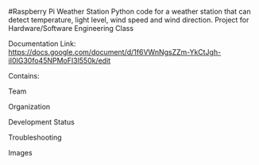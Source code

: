 #Raspberry Pi Weather Station
Python code for a weather station that can detect temperature, light level, wind speed and wind direction.
Project for Hardware/Software Engineering Class 

Documentation Link: 
https://docs.google.com/document/d/1f6VWnNgsZZm-YkCtJgh-iI0IG30fo45NPMoFI3l550k/edit

Contains:

Team 

Organization 

Development Status 

Troubleshooting 

Images 


